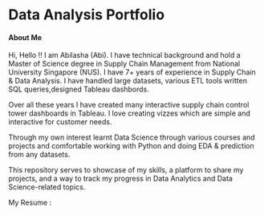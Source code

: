 # Data Analysis Portfolio

#### About Me

Hi, Hello !! I am Abilasha (Abi). I have technical background and hold a Master of Science degree in Supply Chain Management from National University Singapore (NUS). I have 7+ years of experience in Supply Chain & Data Analysis.  I have handled large datasets, various ETL tools written SQL queries,designed Tableau dashbords. 

Over all these years I have created many interactive supply chain control tower dashboards in Tableau. I love creating vizzes which are simple and interactive for customer needs.

Through my own interest learnt Data Science through various courses and projects and comfortable working with Python and doing EDA & prediction from any datasets. 

This repository serves to showcase of my skills, a platform to share my projects, and a way to track my progress in Data Analytics and Data Science-related topics.

My Resume : 

